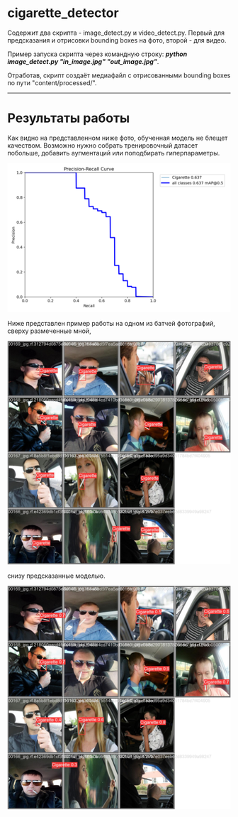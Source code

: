 # cigarette_detector

Содержит два скрипта - image_detect.py и video_detect.py. Первый для предсказания и отрисовки bounding boxes на фото, второй - для видео.

Пример запуска скрипта через командную строку: **_python image_detect.py "in_image.jpg" "out_image.jpg"_**.

Отработав, скрипт создаёт медиафайл с отрисованными bounding boxes по пути "content/processed/".

---
# Результаты работы

Как видно на представленном ниже фото, обученная модель не блещет качеством. Возможно нужно собрать тренировочный датасет побольше, добавить аугментаций или поподбирать гиперпараметры.

![Иллюстрация 1](https://github.com/sancteBaphometh/cigarette_detector/blob/main/PR_curve.png)

Ниже представлен пример работы на одном из батчей фотографий, сверху размеченные мной,

![Иллюстрация 2](https://github.com/sancteBaphometh/cigarette_detector/blob/main/val_batch1_labels.jpg)

 снизу предсказанные моделью.

![Иллюстрация 3](https://github.com/sancteBaphometh/cigarette_detector/blob/main/val_batch1_pred.jpg)
